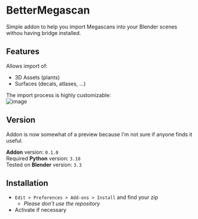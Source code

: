 # BetterMegascan
Simple addon to help you import Megascans into your Blender scenes withou having bridge installed.

## Features
Allows import of:
  - 3D Assets (plants)
  - Surfaces (decals, atlases, ...)

The import process is highly customizable:\
![image](https://user-images.githubusercontent.com/67203887/211866349-7ee89931-e4c6-4963-b1ed-1a33257b10b5.png)

## Version
Addon is now somewhat of a preview because I'm not sure if anyone finds it useful.

**Addon** version: `0.1.0`\
Required **Python** version: `3.10`\
Tested on **Blender** version: `3.3`

## Installation
- `Edit > Preferences > Add-ons > Install` and find your zip
  - *Please don't use the repository*
- Activate if necessary
